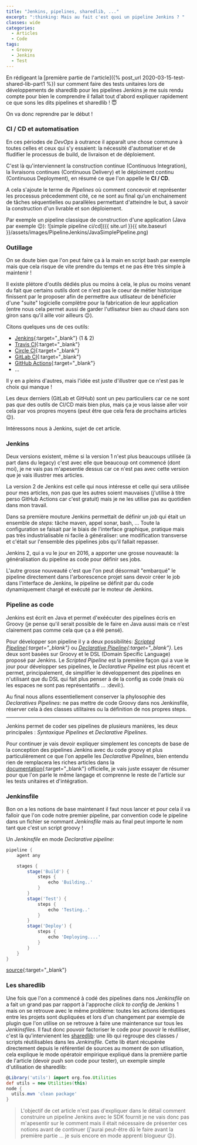 ```yaml
---
title: "Jenkins, pipelines, sharedlib, ..."
excerpt: ":thinking: Mais au fait c'est quoi un pipeline Jenkins ? " 
classes: wide
categories:
  - Articles
  - Code
tags:
  - Groovy
  - Jenkins
  - Test
---
```

En rédigeant la [première partie de l'article]({% post_url 2020-03-15-test-shared-lib-part1 %}) sur comment faire des tests unitaires lors de développements de sharedlib pour les pipelines Jenkins je me suis rendu compte pour bien le comprendre il fallait tout d'abord expliquer rapidement ce que sons les dits pipelines et sharedlib ! :innocent:

On va donc reprendre par le début !

### CI / CD et automatisation 
En ces périodes de *DevOps* à outrance il apparaît une chose commune à toutes celles et ceux qui s'y essaient: la nécessité d'automatiser et de fludifier le processus de build, de livraison et de déploiement.

C'est là qu'interviennent la construction continue (Continuous Integration), la livraisons continues (Continuous Delivery) et le déploiment continu (Continuous Deployment), en résumé ce que l'on appelle le **CI / CD**.

A cela s'ajoute le terme de *Pipelines* où comment concevoir et représenter les processus précedemment cité, ce ne sont au final qu'un enchainement de tâches séquentielles ou parallèles permettant d'atteindre le but, à savoir la construction d'un livrable et son déploiement.

Par exemple un pipeline classique de construction d'une application (Java par exemple :wink:):
![simple pipeline ci/cd]({{ site.url }}{{ site.baseurl }}/assets/images/PipelineJenkins/JavaSimplePipeline.png)

### Outillage
On se doute bien que l'on peut faire ça à la main en script bash par exemple mais que cela risque de vite prendre du temps et ne pas être très simple à maintenir !

Il existe plétore d'outils dédiés plus ou moins à cela, le plus ou moins venant du fait que certains outils dont ce n'est pas le coeur de métier historique finissent par le proposer afin de permettre aux utlisateur de bénéficier d'une "suite" logicielle complètre pour la fabrication de leur application (entre nous cela permet aussi de garder l'utlisateur bien au chaud dans son giron sans qu'il aille voir ailleurs :wink:).

Citons quelques uns de ces outils:
 - [Jenkins](https://jenkins.io/){:target="_blank"} (1 & 2)
 - [Travis CI](https://travis-ci.org/){:target="_blank"}
 - [Circle CI](https://circleci.com){:target="_blank"}
 - [GitLab CI](https://docs.gitlab.com/ee/ci/){:target="_blank"}
 - [GitHub Actions](https://github.com/features/actions){:target="_blank"}
 - ...

Il y en a pleins d'autres, mais l'idée est juste d'illustrer que ce n'est pas le choix qui manque !

Les deux derniers (GitLab et GitHub) sont un peu particuliers car ce ne sont pas *que* des outils de CI/CD mais bien plus, mais ça je vous laisse aller voir cela par vos propres moyens (peut être que cela fera de prochains articles :wink:).

Intéressons nous à Jenkins, sujet de cet article.

### Jenkins
Deux versions existent, même si la version 1 n'est plus beaucoups utilisée (à part dans du legacy) c'est avec elle que beaucoup ont commencé (dont moi), je ne vais pas m'apesentie dessus car ce n'est pas avec cette version que je vais illustrer mes articles.

La version 2 de Jenkins est celle qui nous intéresse et celle qui sera utilisée pour mes articles, non pas que les autres soient mauvaises (j'utilise à titre perso GitHub Actions car c'est gratuit) mais je ne les utilise pas au quotidien dans mon travail.

Dans sa première mouture Jenkins permettait de définir un *job* qui était un ensemble de *steps*: tâche maven, appel sonar, bash, ...
Toute la configuration se faisait par le biais de l'interface graphique, pratique mais pas très industrialisable ni facile à généraliser: une modification transverse et c'était sur l'ensemble des pipelines jobs qu'il fallait repasser.

Jenkins 2, qui a vu le jour en 2016, a apporter une grosse nouveauté: la généralisation du pipeline as code pour définir ses jobs.

L'autre grosse nouveauté c'est que l'on peut désormait "embarqué" le pipeline directement dans l'arborescence projet sans devoir créer le job dans l'interface de Jenkins, le pipeline se définit par du code dynamiquement chargé et exécuté par le moteur de Jenkins.

### Pipeline as code
Jenkins est écrit en Java et permet d'exéécuter des pipelines écris en Groovy (je pense qu'il serait possible de le faire en Java aussi mais ce n'est clairement pas comme cela que ça a été pensé).

Pour développer son pipeline il y a deux possibilités: *[Scripted Pipeline](https://jenkins.io/doc/book/pipeline/syntax/#scripted-pipeline){:target="_blank"}* ou *[Declarative Pipeline](https://jenkins.io/doc/book/pipeline/syntax/#declarative-pipeline){:target="_blank"}*. Les deux sont basées sur Groovy et le DSL (Domain Specific Language) proposé par Jenkins. Le *Scripted Pipeline* est la première façon qui a vue le jour pour développer ses pipelines, le *Declarative Pipeline* est plus récent et permet, principalement, de simplifier le développement des pipelines en n'utilisant que du DSL qui fait plus penser à de la config as code (mais où les espaces ne sont pas représentatifs ... :devil:).

Au final nous allons essentiellement conserver la phylosophie des *Declaratives Pipelines*: ne pas mettre de code Groovy dans nos Jenkinsfile, réserver cela à des classes utilitaires ou la définition de nos propres steps.


---

Jenkins permet de coder ses pipelines de plusieurs manières, les deux principales : *Syntaxique Pipelines* et *Declarative Pipelines*.

Pour continuer je vais devoir expliquer simplement les concepts de base de la conception des pipelines Jenkins avec du code groovy et plus particulièrement ce que l'on appelle les *Declarative Pipelines*, bien entendu rien de remplacera les riches articles dans la [documentation](https://jenkins.io/doc/book/pipeline/){:target="_blank"} officielle, je vais juste essayer de résumer pour que l'on parle le même langage et comprenne le reste de l'article sur les tests unitaires et d'intégration.



### Jenkinsfile
Bon on a les notions de base maintenant il faut nous lancer et pour cela il va falloir que l'on code notre premier pipeline, par convention code le pipeline dans un fichier se nommant *Jenkinsfile* mais au final peut importe le nom tant que c'est un script groovy !

Un *Jenkinsfile* en mode *Declarative pipeline*:
```groovy
pipeline {
    agent any

    stages {
        stage('Build') {
            steps {
                echo 'Building..'
            }
        }
        stage('Test') {
            steps {
                echo 'Testing..'
            }
        }
        stage('Deploy') {
            steps {
                echo 'Deploying....'
            }
        }
    }
}
``` 
[source](https://jenkins.io/doc/book/pipeline/jenkinsfile/){:target="_blank"}

### Les sharedlib
Une fois que l'on a commencé à codé des pipelines dans nos *Jenkinsfile* on a fait un grand pas par rapport à l'approche *click to config* de Jenkins 1 mais on se retrouve avec le même problème: toutes les actions identiques entre les projets sont dupliquées et lors d'un changement par exemple de plugin que l'on utilise on se retrouve à faire une maintenance sur tous les *Jenkinsfiles*.
Il faut donc pouvoir factoriser le code pour pouvoir le réutiliser, c'est là qu'intervienent les [sharedlib](https://jenkins.io/doc/book/pipeline/shared-libraries/): une lib qui regroupe des classes / scripts réutilisables dans les *Jenkinsfile*.  Cette lib étant récupérée directement depuis le référentiel de sources au moment de son utlisation, cela explique le mode opératoir empirique expliqué dans la première partie de l'article (devoir push son code pour tester), un exemple simple d'utilisation de sharedlib:
```groovy
@Library('utils') import org.foo.Utilities
def utils = new Utilities(this)
node {
  utils.mvn 'clean package'
}
```

>L'objectif de cet article n'est pas d'expliquer dans le détail comment construire un pipeline Jenkins avec le SDK fournit je ne vais donc pas m'apesentir sur le comment mais il était nécessaire de présenter ces notions avant de continuer (j'aurai peut-être dû le faire avant la première partie ... je suis encore en mode apprenti blogueur :wink:).